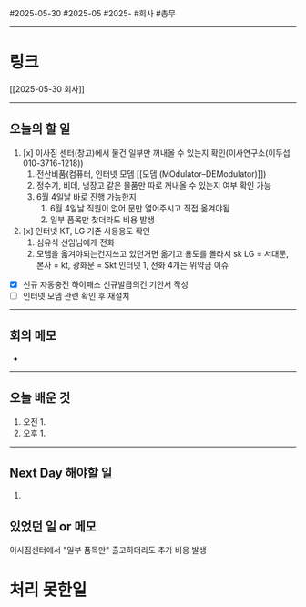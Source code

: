 #2025-05-30 #2025-05 #2025- 
#회사 #총무

------
# 링크 
[[2025-05-30 회사]]

---
## 오늘의 할 일
1. [x] 이사짐 센터(창고)에서 물건 일부만 꺼내올 수 있는지 확인(이사연구소(이두섭 010-3716-1218))
    1. 전산비품(컴퓨터, 인터넷 모뎀 [[모뎀 (MOdulator–DEModulator)]])
    2. 정수기, 비데, 냉장고 같은 물품만
       따로 꺼내올 수 있는지 여부 확인 가능
    3. 6월 4일날 바로 진행 가능한지
        1. 6월 4일날 직원이 없어 문만 열어주시고 직접 옮겨야됨
        2. 일부 품목만 찾더라도 비용 발생
2. [x] 인터넷 KT, LG 기존 사용용도 확인
    1. 심유식 선임님에게 전화
    2. 모뎀을 옮겨야되는건지쓰고 있던거면 옮기고 용도를 몰라서 sk
 LG = 서대문, 본사 = kt, 광화문 = Skt 인터넷 1, 전화 4개는 
 위약금 이슈
 - [x] 신규 자동충전 하이패스 신규발급의건 기안서 작성
 - [ ] 인터넷 모뎀 관련 확인 후 재설치
 
---
## 회의 메모
- 
---
## 오늘 배운 것
1. 오전
    1. 
2. 오후
    1. 
---
## Next Day 해야할 일
1. 


## 있었던 일 or 메모

이사짐센터에서 "일부 품목만" 출고하더라도 추가 비용 발생

# 처리 못한일